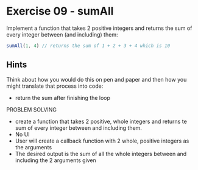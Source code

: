 # Exercise 09 - sumAll

Implement a function that takes 2 positive integers and returns the sum of every integer between (and including) them:

```javascript
sumAll(1, 4) // returns the sum of 1 + 2 + 3 + 4 which is 10
```


## Hints

Think about how you would do this on pen and paper and then how you might translate that process into code:

- return the sum after finishing the loop


PROBLEM SOLVING

* create a function that takes 2 positive, whole integers and returns te sum of every integer between 
and including them. 
* No UI
* User will create a callback function with 2 whole, positive integers as the arguments
* The desired output is the sum of all the whole integers between and including the 2 arguments given
